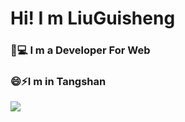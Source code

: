 # Hi! I m LiuGuisheng
### 🤔💻  I m a Developer For Web
### 😄⚡I m in Tangshan

![](https://github-readme-stats.vercel.app/api?username=qisi007)

